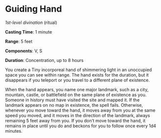 # Guiding Hand
*1st-level divination* (ritual)

**Casting Time**: 1 minute

**Range**: 5 feet

**Components**: V, S

**Duration**: Concentration, up to 8 hours

You create a Tiny incorporeal hand of shimmering light in an unoccupied space you can see within range. The hand exists for the duration, but it disappears if you teleport or you travel to a different plane of existence.

When the hand appears, you name one major landmark, such as a city, mountain, castle, or battlefield on the same plane of existence as you. Someone in history must have visited the site and mapped it. If the landmark appears on no map in existence, the spell fails. Otherwise, whenever you move toward the hand, it moves away from you at the same speed you moved, and it moves in the direction of the landmark, always remaining 5 feet away from you. If you don’t move toward the hand, it remains in place until you do and beckons for you to follow once every 1d4 minutes.
